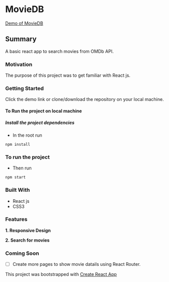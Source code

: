 # MovieDB
[Demo of MovieDB](https://yog9.github.io/MovieDB/)


## Summary 

A basic react app to search movies from OMDb API.


### Motivation
The purpose of this project was to get familiar with React js.

### Getting Started
 Click the demo link or clone/download the repository on your local machine.

#### To Run the project on local machine

##### Install the project dependencies
* In the root run 

`npm install`

### To run the project

* Then run
 
 `npm start`
 
 
### Built With
* React js
* CSS3

### Features
**1. Responsive Design**

**2. Search for movies**

### Coming Soon 
- [ ] Create more pages to show movie datails using React Router.

This project was bootstrapped with [Create React App](https://github.com/facebook/create-react-app)
